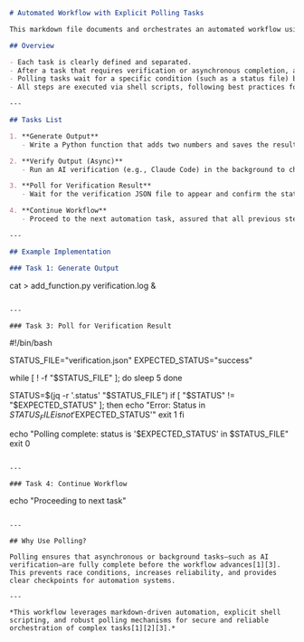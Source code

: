 ```markdown
# Automated Workflow with Explicit Polling Tasks

This markdown file documents and orchestrates an automated workflow using shell scripts and explicit polling steps. The goal is to ensure that each step only proceeds when the previous task is fully complete and verified. This approach is ideal for robust automation, especially when integrating AI verification or asynchronous tasks.

## Overview

- Each task is clearly defined and separated.
- After a task that requires verification or asynchronous completion, a polling task is inserted.
- Polling tasks wait for a specific condition (such as a status file) before allowing the workflow to continue.
- All steps are executed via shell scripts, following best practices for automation and security[1][2].

---

## Tasks List

1. **Generate Output**
   - Write a Python function that adds two numbers and saves the result to a file.

2. **Verify Output (Async)**
   - Run an AI verification (e.g., Claude Code) in the background to check the output and write a JSON status file.

3. **Poll for Verification Result**
   - Wait for the verification JSON file to appear and confirm the status is `"success"` before proceeding[3].

4. **Continue Workflow**
   - Proceed to the next automation task, assured that all previous steps have completed successfully.

---

## Example Implementation

### Task 1: Generate Output

```
cat > add_function.py  verification.log &
```

---

### Task 3: Poll for Verification Result

```
#!/bin/bash

STATUS_FILE="verification.json"
EXPECTED_STATUS="success"

while [ ! -f "$STATUS_FILE" ]; do
  sleep 5
done

STATUS=$(jq -r '.status' "$STATUS_FILE")
if [ "$STATUS" != "$EXPECTED_STATUS" ]; then
  echo "Error: Status in $STATUS_FILE is not '$EXPECTED_STATUS'"
  exit 1
fi

echo "Polling complete: status is '$EXPECTED_STATUS' in $STATUS_FILE"
exit 0
```

---

### Task 4: Continue Workflow

```
echo "Proceeding to next task"
```

---

## Why Use Polling?

Polling ensures that asynchronous or background tasks—such as AI verification—are fully complete before the workflow advances[1][3]. This prevents race conditions, increases reliability, and provides clear checkpoints for automation systems.

---

*This workflow leverages markdown-driven automation, explicit shell scripting, and robust polling mechanisms for secure and reliable orchestration of complex tasks[1][2][3].*
```
